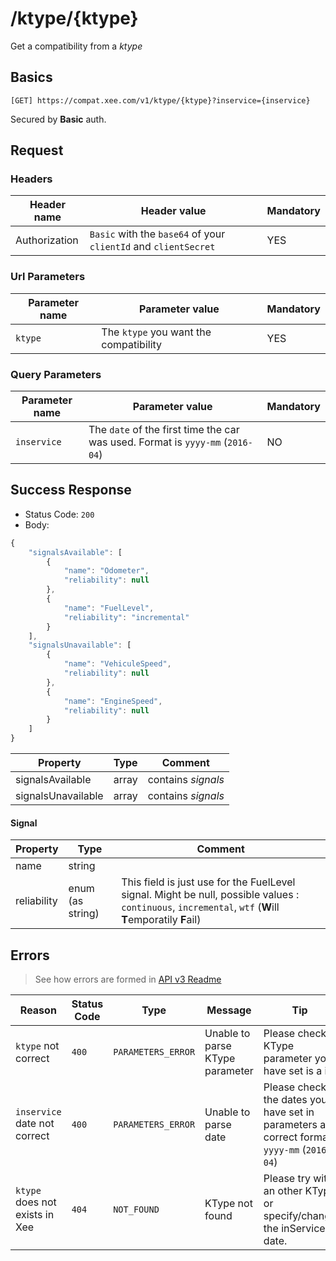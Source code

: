 # /ktype/{ktype}

Get a compatibility from a *ktype*

## Basics

`[GET] https://compat.xee.com/v1/ktype/{ktype}?inservice={inservice}`

Secured by **Basic** auth.

## Request

### Headers

|Header name|Header value|Mandatory|
|---|---|---|
|Authorization|`Basic` with the `base64` of your `clientId` and  `clientSecret `|YES|

### Url Parameters

|Parameter name|Parameter value|Mandatory|
|---|---|---|
|`ktype `|The `ktype` you want the compatibility|YES|

### Query Parameters

|Parameter name|Parameter value|Mandatory|
|---|---|---|
|`inservice`|The `date` of the first time the car was used. Format is `yyyy-mm` (`2016-04`)|NO|

## Success Response

- Status Code: `200`
- Body:

```javascript
{
    "signalsAvailable": [
    	{
    		"name": "Odometer",
    		"reliability": null
    	},
    	{
    		"name": "FuelLevel",
    		"reliability": "incremental"
    	}
    ],
    "signalsUnavailable": [
    	{
    		"name": "VehiculeSpeed",
    		"reliability": null
    	},
    	{
    		"name": "EngineSpeed",
    		"reliability": null
    	}
    ]
}
```

|Property|Type|Comment|
|---|---|---|
|signalsAvailable|array|contains *signals*|
|signalsUnavailable|array|contains *signals*|

#### Signal

|Property|Type|Comment|
|---|---|---|
|name|string||
|reliability|enum (as string)|This field is just use for the FuelLevel signal. Might be null, possible values : `continuous`, `incremental`, `wtf` (**W**ill **T**emporatily **F**ail)|

## Errors

> See how errors are formed in [API v3 Readme](https://github.com/xee-lab/xee-api-docs/tree/master/api/api/v3#errors)

|Reason|Status Code|Type|Message|Tip|
|---|---|---|---|---|
|`ktype` not correct|`400`|`PARAMETERS_ERROR`|Unable to parse KType parameter|Please check if KType parameter you have set is a int|
|`inservice` date not correct|`400`|`PARAMETERS_ERROR`|Unable to parse date|Please check the dates you have set in parameters are correct format `yyyy-mm` (`2016-04`)|
|`ktype` does not exists in Xee|`404`|`NOT_FOUND`|KType not found|Please try with an other KType or specify/change the inService date.|

